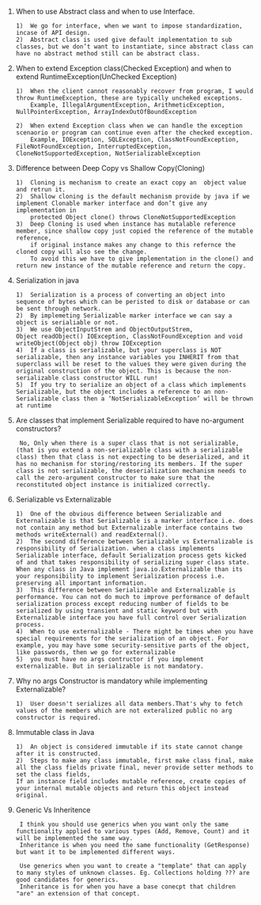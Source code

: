 1.	When to use Abstract class and when to use Interface.

        1)	We go for interface, when we want to impose standardization, incase of API design.
        2)	Abstract class is used give default implementation to sub classes, but we don’t want to instantiate, since abstract class can have no abstract method still can be abstract class.

2.	When to extend Exception class(Checked Exception) and when to extend RuntimeException(UnChecked Exception)

        1)	When the client cannot reasonably recover from program, I would throw RuntimeException, these are typically uncheked exceptions.
            Example, IllegalArgumentException, ArithmeticException, NullPointerException, ArrayIndexOutOfBoundException

        2)	When extend Exception class when we can handle the exception scenaorio or program can continue even after the checked exception.
            Example, IOException, SQLException, ClassNotFoundException, FileNotFoundException, InterruptedException, CloneNotSupportedException, NotSerializableException


3.	Difference between Deep Copy vs Shallow Copy(Cloning)

        1)	Cloning is mechanism to create an exact copy an  object value and retrun it.
        2)	Shallow cloning is the default mechanism provide by java if we implement Clonable marker interface and don’t give any implementation in
            protected Object clone() throws CloneNotSupportedException
        3)	Deep Cloning is used when instance has mutalable reference member, since shallow copy just copied the reference of the mutable reference,
            if original instance makes any change to this refernce the cloned copy will also see the change.
            To avoid this we have to give implementation in the clone() and return new instance of the mutable reference and return the copy.

4.	Serialization in java

        1)	Serialization is a process of converting an object into sequence of bytes which can be peristed to disk or database or can be sent through network.
        2)	By implemeting Serializable marker interface we can say a object is serialiable or not.
        3)	We use ObjectInputStrem and ObjectOutputStrem,
        Object readObject() IOException, ClassNotFoundException and void writeObject(Object obj) throw IOException
        4)	If a class is serializable, but your superclass is NOT serializable, then any instance variables you INHERIT from that superclass will be reset to the values they were given during the original construction of the object. This is because the non- serializable class constructor WILL run!
        5)	If you try to serialize an object of a class which implements Serializable, but the object includes a reference to an non- Serializable class then a ‘NotSerializableException’ will be thrown at runtime

5. Are classes that implement Serializable required to have no-argument constructors?

        No, Only when there is a super class that is not serializable, (that is you extend a non-serializable class with a serializable class) then that class is not expecting to be deserialized, and it has no mechanism for storing/restoring its members. If the super class is not serializable, the deserialization mechanism needs to call the zero-argument constructor to make sure that the reconstituted object instance is initialized correctly.

6.	Serializable vs Externalizable

        1)	One of the obvious difference between Serializable and Externalizable is that Serializable is a marker interface i.e. does not contain any method but Externalizable interface contains two methods writeExternal() and readExternal().
        2)	The second difference between Serializable vs Externalizable is responsibility of Serialization. when a class implements Serializable interface, default Serialization process gets kicked of and that takes responsibility of serializing super class state. When any class in Java implement java.io.Externalizable than its your responsibility to implement Serialization process i.e. preserving all important information.
        3)	This difference between Serializable and Externalizable is performance. You can not do much to improve performance of default serialization process except reducing number of fields to be serialized by using transient and static keyword but with Externalizable interface you have full control over Serialization process.
        4)	When to use externalizable - There might be times when you have special requirements for the serialization of an object. For example, you may have some security-sensitive parts of the object, like passwords, then we go for externalizable
        5)	you must have no args contructor if you implement externalizable. But in serializable is not mandatory.

7.	Why no args Constructor is mandatory while implementing Externalizable?

        1)	User doesn't serializes all data members.That's why to fetch values of the members which are not exteralized public no arg constructor is required.


8.	Immutable class in Java

        1)	An object is considered immutable if its state cannot change after it is constructed.
        2)	Steps to make any class immutable, first make class final, make all the class fields private final, never provide setter methods to set the class fields,
        If an instance field includes mutable reference, create copies of your internal mutable objects and return this object instead original.

9. Generic Vs Inheritence
        
        I think you should use generics when you want only the same functionality applied to various types (Add, Remove, Count) and it will be implemented the same way. 
        Inheritance is when you need the same functionality (GetResponse) but want it to be implemented different ways.
        
        Use generics when you want to create a "template" that can apply to many styles of unknown classes. Eg. Collections holding ??? are good candidates for generics. 
        Inheritance is for when you have a base conecpt that children "are" an extension of that concept.
